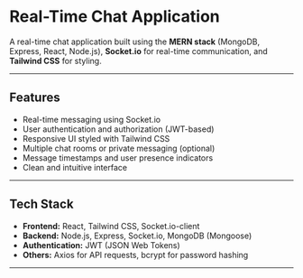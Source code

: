 # Real-Time Chat Application

A real-time chat application built using the **MERN stack** (MongoDB, Express, React, Node.js), **Socket.io** for real-time communication, and **Tailwind CSS** for styling.

---

## Features

- Real-time messaging using Socket.io
- User authentication and authorization (JWT-based)
- Responsive UI styled with Tailwind CSS
- Multiple chat rooms or private messaging (optional)
- Message timestamps and user presence indicators
- Clean and intuitive interface

---

## Tech Stack

- **Frontend:** React, Tailwind CSS, Socket.io-client
- **Backend:** Node.js, Express, Socket.io, MongoDB (Mongoose)
- **Authentication:** JWT (JSON Web Tokens)
- **Others:** Axios for API requests, bcrypt for password hashing

---
